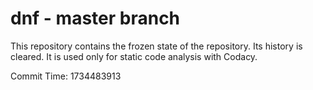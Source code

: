 # dnf - master branch

This repository contains the frozen state of the repository.
Its history is cleared. It is used only for static code
analysis with Codacy.

Commit Time: 1734483913
